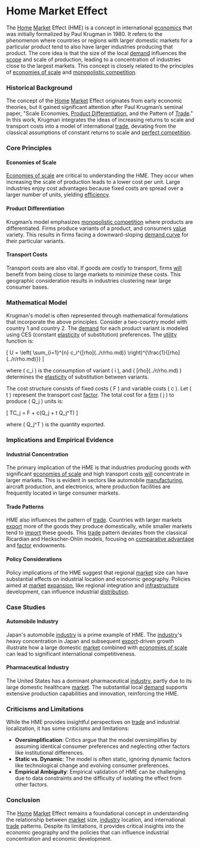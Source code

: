 # Home Market Effect

The [Home](../h/home.md) [Market](../m/market.md) Effect (HME) is a concept in international [economics](../e/economics.md) that was initially formalized by Paul Krugman in 1980. It refers to the phenomenon where countries or regions with larger domestic markets for a particular product tend to also have larger industries producing that product. The core idea is that the size of the local [demand](../d/demand.md) influences the [scope](../s/scope.md) and scale of production, leading to a concentration of industries close to the largest markets. This concept is closely related to the principles of [economies of scale](../e/economies_of_scale.md) and [monopolistic competition](../m/monopolistic_competition.md).

### Historical Background
The concept of the [Home](../h/home.md) [Market](../m/market.md) Effect originates from early economic theories, but it gained significant attention after Paul Krugman’s seminal paper, "Scale Economies, [Product Differentiation](../p/product_differentiation.md), and the Pattern of [Trade](../t/trade.md)." In this work, Krugman integrates the ideas of increasing returns to scale and transport costs into a model of international [trade](../t/trade.md), deviating from the classical assumptions of constant returns to scale and [perfect competition](../p/perfect_competition.md).

### Core Principles

#### Economies of Scale
[Economies of scale](../e/economies_of_scale.md) are critical to understanding the HME. They occur when increasing the scale of production leads to a lower cost per unit. Large industries enjoy cost advantages because fixed costs are spread over a larger number of units, yielding [efficiency](../e/efficiency.md).

#### Product Differentiation
Krugman’s model emphasizes [monopolistic competition](../m/monopolistic_competition.md) where products are differentiated. Firms produce variants of a product, and consumers [value](../v/value.md) variety. This results in firms facing a downward-sloping [demand curve](../d/demand_curve.md) for their particular variants.

#### Transport Costs
Transport costs are also vital. If goods are costly to transport, firms [will](../w/will.md) benefit from being close to large markets to minimize these costs. This geographic consideration results in industries clustering near large consumer bases.

### Mathematical Model
Krugman's model is often represented through mathematical formulations that incorporate the above principles. Consider a two-country model with country 1 and country 2. The [demand](../d/demand.md) for each product variant is modeled using CES (constant [elasticity](../e/elasticity.md) of substitution) preferences. The [utility](../u/utility.md) function is:

\[ U = \left( \sum_{i=1}^{n} c_i^{\[rho](../r/rho.md)} \right)^{\frac{1}{\[rho](../r/rho.md)}} \]

where \( c_i \) is the consumption of variant \( i \), and \( \[rho](../r/rho.md) \) determines the [elasticity](../e/elasticity.md) of substitution between variants.

The cost structure consists of fixed costs \( F \) and variable costs \( c \). Let \( t \) represent the transport cost [factor](../f/factor.md). The total cost for a [firm](../f/firm.md) \( j \) to produce \( Q_j \) units is:

\[ TC_j = F + c(Q_j + t Q_j^T) \]

where \( Q_j^T \) is the quantity exported.

### Implications and Empirical Evidence

#### Industrial Concentration
The primary implication of the HME is that industries producing goods with significant [economies of scale](../e/economies_of_scale.md) and high transport costs [will](../w/will.md) concentrate in larger markets. This is evident in sectors like automobile [manufacturing](../m/manufacturing.md), aircraft production, and electronics, where production facilities are frequently located in large consumer markets.

#### Trade Patterns
HME also influences the pattern of [trade](../t/trade.md). Countries with larger markets [export](../e/export.md) more of the goods they produce domestically, while smaller markets tend to [import](../i/import.md) these goods. This [trade](../t/trade.md) pattern deviates from the classical Ricardian and Heckscher-Ohlin models, focusing on [comparative advantage](../c/comparative_advantage_in_trading.md) and [factor](../f/factor.md) endowments.

#### Policy Considerations
Policy implications of the HME suggest that regional [market](../m/market.md) size can have substantial effects on industrial location and economic geography. Policies aimed at [market](../m/market.md) [expansion](../e/expansion.md), like regional integration and [infrastructure](../i/infrastructure.md) development, can influence industrial [distribution](../d/distribution.md).

### Case Studies

#### Automobile Industry
Japan's automobile [industry](../i/industry.md) is a prime example of HME. The [industry](../i/industry.md)'s heavy concentration in Japan and subsequent [export](../e/export.md)-driven growth illustrate how a large domestic [market](../m/market.md) combined with [economies of scale](../e/economies_of_scale.md) can lead to significant international competitiveness.

#### Pharmaceutical Industry
The United States has a dominant pharmaceutical [industry](../i/industry.md), partly due to its large domestic healthcare [market](../m/market.md). The substantial local [demand](../d/demand.md) supports extensive production capabilities and innovation, reinforcing the HME.

### Criticisms and Limitations
While the HME provides insightful perspectives on [trade](../t/trade.md) and industrial localization, it has some criticisms and limitations:

- **Oversimplification**: Critics argue that the model oversimplifies by assuming identical consumer preferences and neglecting other factors like institutional differences.
- **Static vs. Dynamic**: The model is often static, ignoring dynamic factors like technological change and evolving consumer preferences.
- **Empirical Ambiguity**: Empirical validation of HME can be challenging due to data constraints and the difficulty of isolating the effect from other factors.

### Conclusion
The [Home](../h/home.md) [Market](../m/market.md) Effect remains a foundational concept in understanding the relationship between [market](../m/market.md) size, [industry](../i/industry.md) location, and international [trade](../t/trade.md) patterns. Despite its limitations, it provides critical insights into the economic geography and the policies that can influence industrial concentration and economic development.